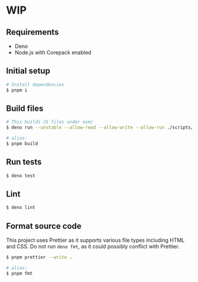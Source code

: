 # WIP

## Requirements

- Deno
- Node.js with Corepack enabled

## Initial setup

```sh
# Install dependencies
$ pnpm i
```

## Build files

```sh
# This builds JS files under esm/
$ deno run --unstable --allow-read --allow-write --allow-run ./scripts/build.ts

# alias:
$ pnpm build
```

## Run tests

```sh
$ deno test
```

## Lint

```sh
$ deno lint
```

## Format source code

This project uses Prettier as it supports various file types including HTML and CSS.
Do not run `deno fmt`, as it could possibly conflict with Prettier.

```sh
$ pnpm prettier --write .

# alias:
$ pnpm fmt
```
